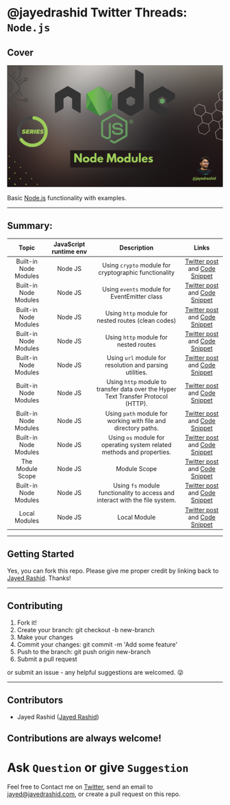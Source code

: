 # @jayedrashid Twitter Threads: `Node.js`

## Cover

<img src="https://raw.githubusercontent.com/jayedrashid/twitter-threads-of-NodeJs/main/cover-twitter-threads-of-NodeJs.png">

Basic [Node.js](https://nodejs.org/dist/latest-v18.x/docs/api/) functionality with examples.

---

## Summary:

|            Topic            |  JavaScript runtime env   |                                     Description                                     |                                                                                 Links                                                                                  |
| :-------------------------: | :---------------------: | :---------------------------------------------------------------------------------: | :--------------------------------------------------------------------------------------------------------------------------------------------------------------------: |
|      Built-in Node Modules       |       Node JS        |                     Using `crypto` module for cryptographic functionality                      |                     [Twitter post](https://twitter.com/jayedrashid/status/1543289535210987520?s=20&t=piNLAlLS_nUOsNRv0IKe1Q) and [Code Snippet](https://github.com/jayedrashid/JavaScript-Problem-Solving/blob/main/arrayProblems.js)                      |
|      Built-in Node Modules           |       Node JS        |                      Using `events` module for EventEmitter class                       |                [Twitter post](https://twitter.com/jayedrashid/status/1542915015576940545?s=20&t=piNLAlLS_nUOsNRv0IKe1Q) and [Code Snippet](https://github.com/jayedrashid/JavaScript-Problem-Solving/blob/main/arrayProblems.js)              
|      Built-in Node Modules           |       Node JS        |                      Using `http` module for nested routes (clean codes)                       |                [Twitter post](https://twitter.com/jayedrashid/status/1542472104699781121?s=20&t=piNLAlLS_nUOsNRv0IKe1Q) and [Code Snippet](https://github.com/jayedrashid/JavaScript-Problem-Solving/blob/main/arrayProblems.js)              
|      Built-in Node Modules           |       Node JS        |                      Using `http` module for nested routes                       |                [Twitter post](https://twitter.com/jayedrashid/status/1542398290708160512?s=20&t=piNLAlLS_nUOsNRv0IKe1Q) and [Code Snippet](https://github.com/jayedrashid/JavaScript-Problem-Solving/blob/main/arrayProblems.js)              
|      Built-in Node Modules           |       Node JS        |                      Using `url` module for resolution and parsing utilities.                       |                [Twitter post](https://twitter.com/jayedrashid/status/1542095611842809861?s=20&t=piNLAlLS_nUOsNRv0IKe1Q) and [Code Snippet](https://github.com/jayedrashid/JavaScript-Problem-Solving/blob/main/arrayProblems.js)              
|      Built-in Node Modules           |       Node JS        |                      Using `http` module to transfer data over the Hyper Text Transfer Protocol (HTTP).                       |                [Twitter post](https://twitter.com/jayedrashid/status/1541849005411340288?s=20&t=piNLAlLS_nUOsNRv0IKe1Q) and [Code Snippet](https://github.com/jayedrashid/JavaScript-Problem-Solving/blob/main/arrayProblems.js)              
|      Built-in Node Modules           |       Node JS        |                      Using `path` module for working with file and directory paths.                       |                [Twitter post](https://twitter.com/jayedrashid/status/1541773700856328192?s=20&t=piNLAlLS_nUOsNRv0IKe1Q) and [Code Snippet](https://github.com/jayedrashid/JavaScript-Problem-Solving/blob/main/arrayProblems.js)              
|      Built-in Node Modules           |       Node JS        |                      Using `os` module for operating system related methods and properties.                       |                [Twitter post](https://twitter.com/jayedrashid/status/1541750978138935296?s=20&t=piNLAlLS_nUOsNRv0IKe1Q) and [Code Snippet](https://github.com/jayedrashid/twitter-threads-of-NodeJs/tree/main/os%20modules)              
|      The Module Scope           |       Node JS        |                      Module Scope                       |                [Twitter post](https://twitter.com/jayedrashid/status/1541748017706835968?s=20&t=piNLAlLS_nUOsNRv0IKe1Q) and [Code Snippet](https://github.com/jayedrashid/twitter-threads-of-NodeJs/tree/main/module%20scope)              
|      Built-in Node Modules           |       Node JS        |                      Using `fs` module functionality to access and interact with the file system.                       |                [Twitter post](https://twitter.com/jayedrashid/status/1541674591721881601?s=20&t=piNLAlLS_nUOsNRv0IKe1Q) and [Code Snippet](https://github.com/jayedrashid/twitter-threads-of-NodeJs/tree/main/fs%20modules)              
|      Local Modules           |       Node JS        |                      Local Module                         |                [Twitter post](https://twitter.com/jayedrashid/status/1541468873135775745?s=20&t=piNLAlLS_nUOsNRv0IKe1Q) and [Code Snippet](https://github.com/jayedrashid/twitter-threads-of-NodeJs/tree/main/local%20modules)              


---

## Getting Started

Yes, you can fork this repo. Please give me proper credit by linking back to [Jayed Rashid](https://github.com/jayedrashid/twitter-threads-of-NodeJs). Thanks!

---

## Contributing

1. Fork it!
2. Create your branch: git checkout -b new-branch
3. Make your changes
4. Commit your changes: git commit -m 'Add some feature'
5. Push to the branch: git push origin new-branch
6. Submit a pull request

or submit an issue - any helpful suggestions are welcomed. 😜

---

## Contributors

- Jayed Rashid ([Jayed Rashid](https://github.com/jayedrashid))

Contributions are always welcome!
---

# **Ask `Question` or give `Suggestion`**

Feel free to Contact me on [Twitter](https://mobile.twitter.com/jayedrashid), send an email to jayed@jayedrashid.com, or create a pull request on this repo.


